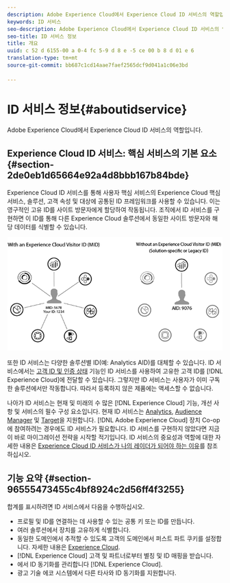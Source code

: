 ```yaml
---
description: Adobe Experience Cloud에서 Experience Cloud ID 서비스의 역할입니다.
keywords: ID 서비스
seo-description: Adobe Experience Cloud에서 Experience Cloud ID 서비스의 역할입니다.
seo-title: ID 서비스 정보
title: 개요
uuid: c 52 d 6155-00 a 0-4 fc 5-9 d 8 e -5 ce 00 b 8 d 01 e 6
translation-type: tm+mt
source-git-commit: bb687c1cd14aae7faef2565dcf9d041a1c06e3bd

---
```



# ID 서비스 정보{#aboutidservice}

Adobe Experience Cloud에서 Experience Cloud ID 서비스의 역할입니다.

<!--
mcvid-functionality.xml
-->

## Experience Cloud ID 서비스: 핵심 서비스의 기본 요소 {#section-2de0eb1d65664e92a4d8bbb167b84bde}

Experience Cloud ID 서비스를 통해 사용자 핵심 서비스의 Experience Cloud 핵심 서비스, 솔루션, 고객 속성 및 대상에 공통된 ID 프레임워크를 사용할 수 있습니다. 이는 영구적인 고유 ID를 사이트 방문자에게 할당하여 작동됩니다. 조직에서 ID 서비스를 구현하면 이 ID를 통해 다른 Experience Cloud 솔루션에서 동일한 사이트 방문자와 해당 데이터를 식별할 수 있습니다.

![](assets/ecid.png)

또한 ID 서비스는 다양한 솔루션별 ID(예: Analytics AID)를 대체할 수 있습니다. ID 서비스에서는 [고객 ID 및 인증 상태](../mcvid-reference/mcvid-authenticated-state.md) 기능인 ID 서비스를 사용하여 고유한 고객 ID를 [!DNL Experience Cloud]에 전달할 수 있습니다. 그렇지만 ID 서비스는 사용자가 이미 구독한 솔루션에서만 작동합니다. 따라서 등록하지 않은 제품에는 액세스할 수 없습니다.

나아가 ID 서비스는 현재 및 미래의 수 많은 [!DNL Experience Cloud] 기능, 개선 사항 및 서비스의 필수 구성 요소입니다. 현재 ID 서비스는 [Analytics](http://www.adobe.com/marketing-cloud/web-analytics.html), [Audience Manager](http://www.adobe.com/marketing-cloud/data-management-platform.html) 및 [Target](http://www.adobe.com/marketing-cloud/testing-targeting.html)을 지원합니다. [!DNL Adobe Experience Cloud] 장치 Co-op에 참여하려는 경우에도 ID 서비스가 필요합니다. ID 서비스를 구현하지 않았다면 지금이 바로 마이그레이션 전략을 시작할 적기입니다. ID 서비스의 중요성과 역할에 대한 자세한 내용은 [Experience Cloud ID 서비스가 나의 레이더가 되어야 하는 이유](http://blogs.adobe.com/digitalmarketing/analytics/why-new-adobe-marketing-cloud-id-service-should-be-on-your-radar/)를 참조하십시오.

## 기능 요약 {#section-96555473455c4bf8924c2d56ff4f3255}

합계를 표시하려면 ID 서비스에서 다음을 수행하십시오.

* 프로필 및 ID를 연결하는 데 사용할 수 있는 공통 키 또는 ID를 만듭니다.
* 여러 솔루션에서 장치를 고유하게 식별합니다.
* 동일한 도메인에서 추적할 수 있도록 고객의 도메인에서 퍼스트 파트 쿠키를 설정합니다. 자세한 내용은 [Experience Cloud](../mcvid-introduction/mcvid-cookies.md).
* [!DNL Experience Cloud] 고객 및 파트너로부터 별칭 및 ID 매핑을 받습니다.
* 에서 ID 동기화를 관리합니다 [!DNL Experience Cloud].
* 광고 기술 에코 시스템에서 다른 타사와 ID 동기화를 지원합니다.

